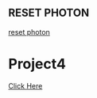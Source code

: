 
## RESET PHOTON
[reset photon](https://docs.particle.io/tutorials/device-os/led/core/#safe-mode)

# Project4

[Click Here](https://particle.hackster.io/luigifcerfeda/control-adafruit-neopixels-using-python-and-jqwidgets-89c653)
